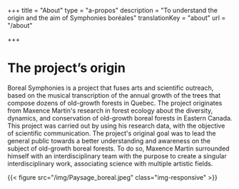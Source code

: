 +++
title = "About"
type = "a-propos"
description =  "To understand the origin and the aim of Symphonies boréales"
translationKey = "about"
url  = "/about"

+++

# The project’s origin

Boreal Symphonies is a project that fuses arts and scientific outreach, based on the musical transcription of the annual growth of the trees that compose dozens of old-growth forests in Quebec. The project originates from Maxence Martin's research in forest ecology about the diversity, dynamics, and conservation of old-growth boreal forests in Eastern Canada. This project was carried out by using his research data, with the objective of scientific communication. The project's original goal was to lead the general public towards a better understanding and awareness on the subject of old-growth boreal forests. To do so, Maxence Martin surrounded himself with an interdisciplinary team with the purpose to create a singular interdisciplinary work, associating science with multiple artistic fields. 


{{< figure src="/img/Paysage_boreal.jpeg" class="img-responsive" >}}


